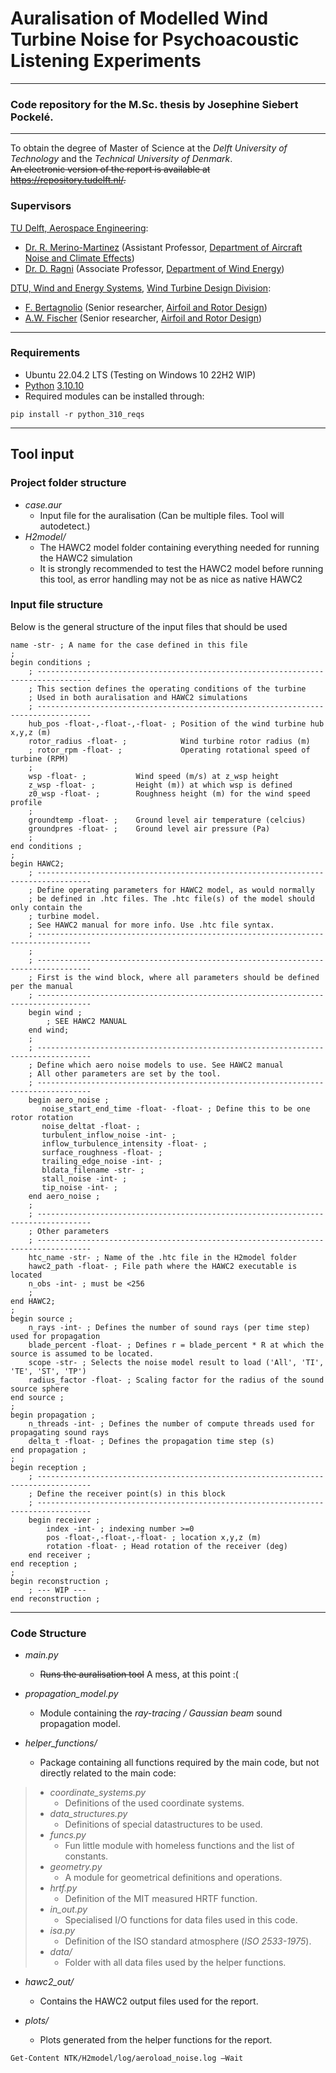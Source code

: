 # Auralisation of Modelled Wind Turbine Noise for Psychoacoustic Listening Experiments

---
### Code repository for the M.Sc. thesis by Josephine Siebert Pockelé.

---
To obtain the degree of Master of Science at the *Delft University of Technology* and the *Technical University of Denmark*.  
~~An electronic version of the report is available at <https://repository.tudelft.nl/>.~~

### Supervisors
[TU Delft, Aerospace Engineering](https://www.tudelft.nl/lr):
- [Dr. R. Merino-Martinez](https://research.tudelft.nl/en/persons/r-merino-martinez) (Assistant Professor, [Department of Aircraft Noise and Climate Effects](https://www.tudelft.nl/lr/organisatie/afdelingen/control-and-operations/aircraft-noise-and-climate-effects-ance))
- [Dr. D. Ragni](https://research.tudelft.nl/en/persons/d-ragni) (Associate Professor, [Department of Wind Energy](https://www.tudelft.nl/?id=4543))

[DTU, Wind and Energy Systems](https://wind.dtu.dk), [Wind Turbine Design Division](https://wind.dtu.dk/research/research-divisions/wind-turbine-design):
- [F. Bertagnolio](https://orbit.dtu.dk/en/persons/franck-bertagnolio) (Senior researcher, [Airfoil and Rotor Design](https://wind.dtu.dk/research/research-divisions/wind-turbine-design/airfoil-and-rotor-design))
- [A.W. Fischer](https://orbit.dtu.dk/en/persons/andreas-wolfgang-fischer) (Senior researcher, [Airfoil and Rotor Design](https://wind.dtu.dk/research/research-divisions/wind-turbine-design/airfoil-and-rotor-design))

---
### Requirements
- Ubuntu 22.04.2 LTS (Testing on Windows 10 22H2 WIP)
- [Python](https://www.python.org/) [3.10.10](https://www.python.org/downloads/release/python-31010/)
- Required modules can be installed through:
```
pip install -r python_310_reqs
```

---
## Tool input
### Project folder structure
- *case.aur*
  - Input file for the auralisation (Can be multiple files. Tool will autodetect.)
- *H2model/*
  - The HAWC2 model folder containing everything needed for running the HAWC2 simulation
  - It is strongly recommended to test the HAWC2 model before running this tool, as error handling may not be as nice as native HAWC2

### Input file structure
Below is the general structure of the input files that should be used
```
name -str- ; A name for the case defined in this file
;
begin conditions ;
    ; ----------------------------------------------------------------------------------
    ; This section defines the operating conditions of the turbine
    ; Used in both auralisation and HAWC2 simulations
    ; ----------------------------------------------------------------------------------
    hub_pos -float-,-float-,-float- ; Position of the wind turbine hub x,y,z (m)
    rotor_radius -float- ;            Wind turbine rotor radius (m)
    ; rotor_rpm -float- ;             Operating rotational speed of turbine (RPM)
    ;
    wsp -float- ;           Wind speed (m/s) at z_wsp height
    z_wsp -float- ;         Height (m)) at which wsp is defined
    z0_wsp -float- ;        Roughness height (m) for the wind speed profile
    ;
    groundtemp -float- ;    Ground level air temperature (celcius)
    groundpres -float- ;    Ground level air pressure (Pa)
    ;
end conditions ;
;
begin HAWC2;
    ; ----------------------------------------------------------------------------------
    ; Define operating parameters for HAWC2 model, as would normally 
    ; be defined in .htc files. The .htc file(s) of the model should only contain the 
    ; turbine model.
    ; See HAWC2 manual for more info. Use .htc file syntax.
    ; ----------------------------------------------------------------------------------
    ;
    ; ----------------------------------------------------------------------------------
    ; First is the wind block, where all parameters should be defined per the manual
    ; ----------------------------------------------------------------------------------
    begin wind ;
        ; SEE HAWC2 MANUAL
    end wind;
    ;
    ; ----------------------------------------------------------------------------------
    ; Define which aero noise models to use. See HAWC2 manual
    ; All other parameters are set by the tool.
    ; ----------------------------------------------------------------------------------
    begin aero_noise ;
       noise_start_end_time -float- -float- ; Define this to be one rotor rotation
       noise_deltat -float- ;
       turbulent_inflow_noise -int- ;
       inflow_turbulence_intensity -float- ;
       surface_roughness -float- ;
       trailing_edge_noise -int- ;
       bldata_filename -str- ;
       stall_noise -int- ;
       tip_noise -int- ;
    end aero_noise ;
    ;
    ; ----------------------------------------------------------------------------------
    ; Other parameters
    ; ----------------------------------------------------------------------------------
    htc_name -str- ; Name of the .htc file in the H2model folder
    hawc2_path -float- ; File path where the HAWC2 executable is located
    n_obs -int- ; must be <256
    ;
end HAWC2;
;
begin source ;
    n_rays -int- ; Defines the number of sound rays (per time step) used for propagation
    blade_percent -float- ; Defines r = blade_percent * R at which the source is assumed to be located.
    scope -str- ; Selects the noise model result to load ('All', 'TI', 'TE', 'ST', 'TP')
    radius_factor -float- ; Scaling factor for the radius of the sound source sphere
end source ;
;
begin propagation ;
    n_threads -int- ; Defines the number of compute threads used for propagating sound rays
    delta_t -float- ; Defines the propagation time step (s)
end propagation ;
;
begin reception ;
    ; ----------------------------------------------------------------------------------
    ; Define the receiver point(s) in this block
    ; ----------------------------------------------------------------------------------
    begin receiver ;
        index -int- ; indexing number >=0
        pos -float-,-float-,-float- ; location x,y,z (m)
        rotation -float- ; Head rotation of the receiver (deg)
    end receiver ;
end reception ;
;
begin reconstruction ;
    ; --- WIP ---
end reconstruction ;
``` 

---
### Code Structure
- *main.py*  
  - ~~Runs the auralisation tool~~ A mess, at this point :(

- *propagation_model.py*
  - Module containing the *ray-tracing / Gaussian beam*  sound propagation model.

- *helper_functions/*  
  - Package containing all functions required by the main code, but not directly related to the main code:

> - *coordinate_systems.py*  
>   - Definitions of the used coordinate systems.
> - *data_structures.py*  
>   - Definitions of special datastructures to be used.
> - *funcs.py*
>   - Fun little module with homeless functions and the list of constants.
> - *geometry.py*
>   - A module for geometrical definitions and operations.
> - *hrtf.py*  
>   - Definition of the MIT measured HRTF function.
> - *in_out.py*  
>   - Specialised I/O functions for data files used in this code.
> - *isa.py*  
>   - Definition of the ISO standard atmosphere (*ISO 2533-1975*).
> - *data/*  
>   - Folder with all data files used by the helper functions.

- *hawc2_out/*  
  - Contains the HAWC2 output files used for the report.

- *plots/*
  - Plots generated from the helper functions for the report.

```
Get-Content NTK/H2model/log/aeroload_noise.log –Wait
```
